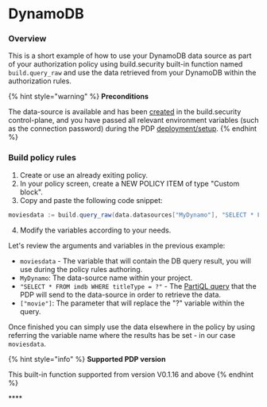 # DynamoDB

### Overview

This is a short example of how to use your DynamoDB data source as part of your authorization policy using build.security built-in function named `build.query_raw` and use the data retrieved from your DynamoDB within the authorization rules.

{% hint style="warning" %}
**Preconditions**

The data-source is available and has been [created](../../../data-sources/new-dynamodb-data-source.md) in the build.security control-plane, and you have passed all relevant environment variables \(such as the connection password\) during the PDP [deployment/setup](../../../policy-decision-points-pdp/pdp-deployments/).
{% endhint %}

### Build policy rules

1. Create or use an already exiting policy.
2. In your policy screen, create a NEW POLICY ITEM of type "Custom block".
3. Copy and paste the following code snippet:

```scala
moviesdata := build.query_raw(data.datasources["MyDynamo"], "SELECT * FROM imdb WHERE titleType = ?", ["movie"])
```

4. Modify the variables according to your needs.

Let's review the arguments and variables in the previous example:

* `moviesdata` - The variable that will contain the DB query result, you will use during the policy rules authoring.
* `MyDynamo`: The data-source name within your project.
* `"SELECT * FROM imdb WHERE titleType = ?"` - The [PartiQL query](https://docs.aws.amazon.com/amazondynamodb/latest/developerguide/ql-reference.html) that the PDP will send to the data-source in order to retrieve the data.
* `["movie"]`: The parameter that will replace the "?" variable within the query.

Once finished you can simply use the data elsewhere in the policy by using referring the variable name where the results has be set - in our case `moviesdata`.

{% hint style="info" %}
**Supported PDP version** 

This built-in function supported from version V0.1.16 and above 
{% endhint %}

\*\*\*\*



